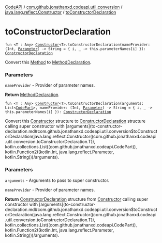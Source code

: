 [CodeAPI](../../index.md) / [com.github.jonathanxd.codeapi.util.conversion](../index.md) / [java.lang.reflect.Constructor](index.md) / [toConstructorDeclaration](.)

# toConstructorDeclaration

`fun <T : Any> `[`Constructor`](http://docs.oracle.com/javase/6/docs/api/java/lang/reflect/Constructor.html)`<T>.toConstructorDeclaration(nameProvider: (Int, `[`Parameter`](http://docs.oracle.com/javase/6/docs/api/java/lang/reflect/Parameter.html)`) -> String = { i, _ -> this.parameterNames[i] }): `[`ConstructorDeclaration`](../../com.github.jonathanxd.codeapi.base/-constructor-declaration/index.md)

Convert this [Method](http://docs.oracle.com/javase/6/docs/api/java/lang/reflect/Method.html) to [MethodDeclaration](../../com.github.jonathanxd.codeapi.base/-method-declaration/index.md).

### Parameters

`nameProvider` - Provider of parameter names.

**Return**
[MethodDeclaration](../../com.github.jonathanxd.codeapi.base/-method-declaration/index.md).

`fun <T : Any> `[`Constructor`](http://docs.oracle.com/javase/6/docs/api/java/lang/reflect/Constructor.html)`<T>.toConstructorDeclaration(arguments: List<`[`CodePart`](../../com.github.jonathanxd.codeapi/-code-part/index.md)`>, nameProvider: (Int, `[`Parameter`](http://docs.oracle.com/javase/6/docs/api/java/lang/reflect/Parameter.html)`) -> String = { i, _ -> this.parameterNames[i] }): `[`ConstructorDeclaration`](../../com.github.jonathanxd.codeapi.base/-constructor-declaration/index.md)

Convert this [Constructor](http://docs.oracle.com/javase/6/docs/api/java/lang/reflect/Constructor.html) structure to [ConstructorDeclaration](../../com.github.jonathanxd.codeapi.base/-constructor-declaration/index.md) structure calling super constructor with [arguments](to-constructor-declaration.md#com.github.jonathanxd.codeapi.util.conversion$toConstructorDeclaration(java.lang.reflect.Constructor((com.github.jonathanxd.codeapi.util.conversion.toConstructorDeclaration.T)), kotlin.collections.List((com.github.jonathanxd.codeapi.CodePart)), kotlin.Function2((kotlin.Int, java.lang.reflect.Parameter, kotlin.String)))/arguments).

### Parameters

`arguments` - Arguments to pass to super constructor.

`nameProvider` - Provider of parameter names.

**Return**
[ConstructorDeclaration](../../com.github.jonathanxd.codeapi.base/-constructor-declaration/index.md) structure from [Constructor](http://docs.oracle.com/javase/6/docs/api/java/lang/reflect/Constructor.html) calling super constructor with [arguments](to-constructor-declaration.md#com.github.jonathanxd.codeapi.util.conversion$toConstructorDeclaration(java.lang.reflect.Constructor((com.github.jonathanxd.codeapi.util.conversion.toConstructorDeclaration.T)), kotlin.collections.List((com.github.jonathanxd.codeapi.CodePart)), kotlin.Function2((kotlin.Int, java.lang.reflect.Parameter, kotlin.String)))/arguments).

